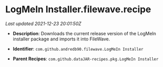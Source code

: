 # LogMeIn Installer.filewave.recipe

_Last updated 2021-12-23 20:01:50Z_

- **Description**: Downloads the current release version of the LogMeIn installer package and imports it into FileWave.

- **Identifier**: `com.github.andredb90.filewave.LogMeIn Installer`

- **Parent Recipes**: `com.github.dataJAR-recipes.pkg.LogMeIn Installer`
